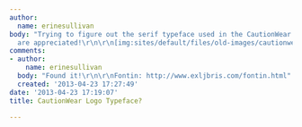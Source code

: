 ```yaml
---
author:
  name: erinesullivan
body: "Trying to figure out the serif typeface used in the CautionWear logo. All responses
  are appreciated!\r\n\r\n[img:sites/default/files/old-images/cautionwearlogo_4992.jpg]"
comments:
- author:
    name: erinesullivan
  body: "Found it!\r\n\r\nFontin: http://www.exljbris.com/fontin.html"
  created: '2013-04-23 17:27:49'
date: '2013-04-23 17:19:07'
title: CautionWear Logo Typeface?

---
```


